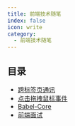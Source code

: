 ```yaml
---
title: 前端技术随笔
index: false
icon: write
category:
  - 前端技术随笔
---
```



## 目录

- [跨标签页通讯](jstabs.md)
- [点击拖拽鼠标事件](dragmouse.md)
- [Babel-Core](babel.md)
- [前端面试](web.md)